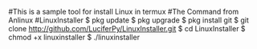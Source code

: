 #This is a sample tool for install Linux in termux
#The Command from Anlinux
#LinuxInstaller
$ pkg update
$ pkg upgrade
$ pkg install git
$ git clone http://github.com/LuciferPy/LinuxInstaller.git
$ cd LinuxInstaller
$ chmod +x linuxinstaller
$ ./linuxinstaller
